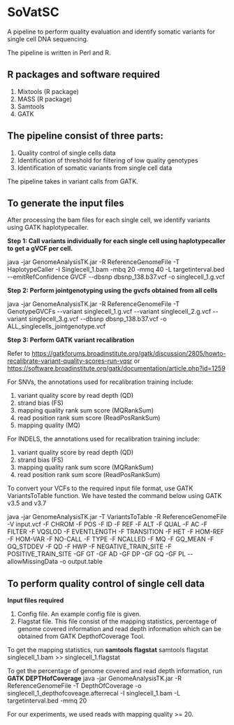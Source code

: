 # SoVatSC

A pipeline to perform quality evaluation and identify somatic variants for single cell DNA sequencing. 

The pipeline is written in Perl and R.

## R packages and software required
1. Mixtools (R package)
2. MASS (R package)
3. Samtools
4. GATK

## The pipeline consist of three parts:
1) Quality control of single cells data
2) Identification of threshold for filtering of low quality genotypes
3) Identification of somatic variants from single cell data

The pipeline takes in variant calls from GATK.

## To generate the input files

After processing the bam files for each single cell, we identify variants using GATK haplotypecaller. 

**Step 1: Call variants individually for each single cell using haplotypecaller to get a gVCF per cell.**

java -jar GenomeAnalysisTK.jar -R ReferenceGenomeFile -T HaplotypeCaller -I Singlecell_1.bam -mbq 20 -mmq 40 -L targetinterval.bed --emitRefConfidence GVCF --dbsnp dbsnp_138.b37.vcf -o singlecell_1.g.vcf

**Step 2: Perform jointgenotyping using the gvcfs obtained from all cells**

java -jar GenomeAnalysisTK.jar -R ReferenceGenomeFile -T GenotypeGVCFs --variant singlecell_1.g.vcf --variant singlecell_2.g.vcf --variant singlecell_3.g.vcf --dbsnp dbsnp_138.b37.vcf -o ALL_singlecells_jointgenotype.vcf

**Step 3: Perform GATK variant recalibration**

Refer to https://gatkforums.broadinstitute.org/gatk/discussion/2805/howto-recalibrate-variant-quality-scores-run-vqsr
or https://software.broadinstitute.org/gatk/documentation/article.php?id=1259

For SNVs, the annotations used for recalibration training include:
  1. variant quality score by read depth (QD) 
  2. strand bias (FS)
  3. mapping quality rank sum score (MQRankSum) 
  4. read position rank sum score (ReadPosRankSum)
  5. mapping quality (MQ)
   
For INDELS, the annotations used for recalibration training include: 
  1. variant quality score by read depth (QD)
  2. strand bias (FS)
  3. mapping quality rank sum score (MQRankSum)
  4. read position rank sum score (ReadPosRankSum) 

To convert your VCFs to the required input file format, use GATK VariantsToTable function. 
We have tested the command below using GATK v3.5 and v3.7

java -jar GenomeAnalysisTK.jar -T VariantsToTable -R ReferenceGenomeFile -V input.vcf -F CHROM -F POS -F ID -F REF -F ALT -F QUAL -F AC -F FILTER -F VQSLOD -F EVENTLENGTH -F TRANSITION -F HET -F HOM-REF -F HOM-VAR -F NO-CALL -F TYPE -F NCALLED -F MQ -F GQ_MEAN -F GQ_STDDEV -F QD -F HWP -F NEGATIVE_TRAIN_SITE -F POSITIVE_TRAIN_SITE -GF GT -GF AD -GF DP -GF GQ -GF PL --allowMissingData -o output.table

## To perform quality control of single cell data

**Input files required**
1. Config file. An example config file is given. 
2. Flagstat file. This file consist of the mapping statistics, percentage of genome covered information and read depth information which can be obtained from GATK DepthofCoverage Tool.

To get the mapping statistics, run **samtools flagstat**
samtools flagstat singlecell_1.bam >> singlecell_1.flagstat

To get the percentage of genome covered and read depth information, run **GATK DEPTHofCoverage**
java -jar GenomeAnalysisTK.jar -R ReferenceGenomeFile -T DepthOfCoverage -o singlecell_1_depthofcoveage.afterrecal -I singlecell_1.bam -L targetinterval.bed -mmq 20

For our experiments, we used reads with mapping quality >= 20.










 



